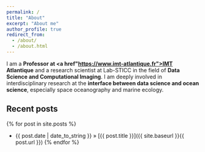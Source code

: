 ```yaml
---
permalink: /
title: "About"
excerpt: "About me"
author_profile: true
redirect_from: 
  - /about/
  - /about.html
---
```


I am a **Professor at <a href"https://www.imt-atlantique.fr">IMT Atlantique</a>** and a research scientist at Lab-STICC in the field of **Data Science and Computational Imaging**. I am deeply involved in interdisciplinary research at the **interface between data science and ocean science**, especially space oceanography and marine ecology. 


## Recent posts
{% for post in site.posts %}
   - {{ post.date | date_to_string }} » [{{ post.title }}]({{ site.baseurl }}{{ post.url }})
{% endfor %}

